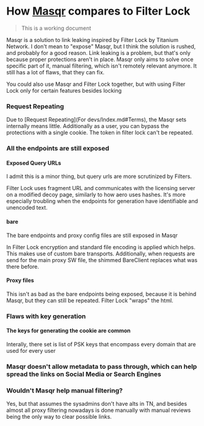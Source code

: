 # How [Masqr](https://github.com/titaniumnetwork-dev/MasqrProject) compares to Filter Lock

> This is a working document

Masqr is a solution to link leaking inspired by Filter Lock by Titanium Network. I don't mean to "expose" Masqr, but I think the solution is rushed, and probably for a good reason. Link leaking is a problem, but that's only because proper protections aren't in place. Masqr only aims to solve once specific part of it, manual filtering, which isn't remotely relevant anymore. It still has a lot of flaws, that they can fix.

You could also use Masqr and Filter Lock together, but with using Filter Lock only for certain features besides locking

### Request Repeating

Due to [Request Repeating](For devs/Index.md#Terms), the Masqr sets internally means little. Additionally as a user, you can bypass the protections with a single cookie. The token in filter lock can't be repeated.

### All the endpoints are still exposed

#### Exposed Query URLs

I admit this is a minor thing, but query urls are more scrutinized by Filters.

Filter Lock uses fragment URL and communicates with the licensing server on a modified decoy page, similarly to how aero uses hashes. It's more especially troubling when the endpoints for generation have identifiable and unencoded text.

#### bare

The bare endpoints and proxy config files are still exposed in Masqr

In Filter Lock encryption and standard file encoding is applied which helps. This makes use of custom bare transports. Additionally, when requests are send for the main proxy SW file, the shimmed BareClient replaces what was there before.

#### Proxy files

This isn't as bad as the bare endpoints being exposed, because it is behind Masqr, but they can still be repeated. Filter Lock "wraps" the html.

### Flaws with key generation

#### The keys for generating the cookie are common

Interally, there set is list of PSK keys that encompass every domain that are used for every user

### Masqr doesn't allow metadata to pass through, which can help spread the links on Social Media or Search Engines

### Wouldn't Masqr help manual filtering?

Yes, but that assumes the sysadmins don't have alts in TN, and besides almost all proxy filtering nowadays is done manually with manual reviews being the only way to clear possible links.
